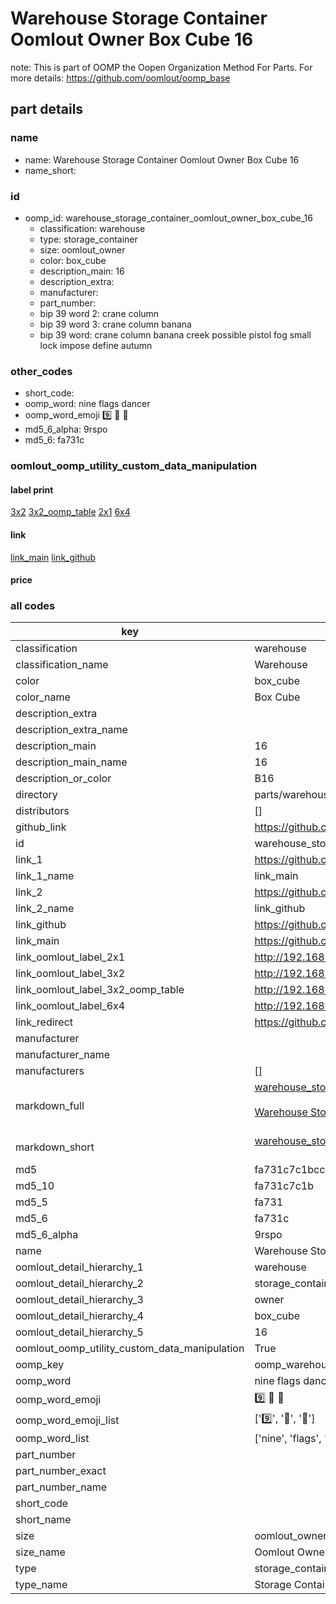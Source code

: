 # Warehouse Storage Container Oomlout Owner Box Cube 16  

note: This is part of OOMP the Oopen Organization Method For Parts. For more details: https://github.com/oomlout/oomp_base

##  part details
  







### name
* name: Warehouse Storage Container Oomlout Owner Box Cube 16
* name_short: 
### id
* oomp_id: warehouse_storage_container_oomlout_owner_box_cube_16
  * classification: warehouse
  * type: storage_container
  * size: oomlout_owner
  * color: box_cube
  * description_main: 16
  * description_extra: 
  * manufacturer: 
  * part_number: 
  * bip 39 word 2: crane column
  * bip 39 word 3: crane column banana
  * bip 39 word: crane column banana creek possible pistol fog small lock impose define autumn

### other_codes
* short_code: 
* oomp_word: nine flags dancer
* oomp_word_emoji :nine: :flags: :dancer:
* md5_6_alpha: 9rspo
* md5_6: fa731c






### oomlout_oomp_utility_custom_data_manipulation
#### label print
[3x2](http://192.168.1.245:1112/?label=oomp%209rspo)
[3x2_oomp_table](http://192.168.1.108:1112/?label=oomp%209rspo)
[2x1](http://192.168.1.242:1112/?label=oomp%209rspo)
[6x4](http://192.168.1.55:1112/?label=oomp%209rspo)    

#### link

[link_main](https://github.com/oomlout/oomlout_oomp_version_1_messy/tree/main/parts/warehouse_storage_container_oomlout_owner_box_cube_16) [link_github](https://github.com/oomlout/oomlout_oomp_version_1_messy/tree/main/parts/warehouse_storage_container_oomlout_owner_box_cube_16)                             

#### price







### all codes 
| key | value |  
| --- | --- |  
| classification | warehouse |  
| classification_name | Warehouse |  
| color | box_cube |  
| color_name | Box Cube |  
| description_extra |  |  
| description_extra_name |  |  
| description_main | 16 |  
| description_main_name | 16 |  
| description_or_color | B16 |  
| directory | parts/warehouse_storage_container_oomlout_owner_box_cube_16 |  
| distributors | [] |  
| github_link | https://github.com/oomlout/oomlout_oomp_part_src/tree/main/parts/warehouse_storage_container_oomlout_owner_box_cube_16 |  
| id | warehouse_storage_container_oomlout_owner_box_cube_16 |  
| link_1 | https://github.com/oomlout/oomlout_oomp_version_1_messy/tree/main/parts/warehouse_storage_container_oomlout_owner_box_cube_16 |  
| link_1_name | link_main |  
| link_2 | https://github.com/oomlout/oomlout_oomp_version_1_messy/tree/main/parts/warehouse_storage_container_oomlout_owner_box_cube_16 |  
| link_2_name | link_github |  
| link_github | https://github.com/oomlout/oomlout_oomp_version_1_messy/tree/main/parts/warehouse_storage_container_oomlout_owner_box_cube_16 |  
| link_main | https://github.com/oomlout/oomlout_oomp_version_1_messy/tree/main/parts/warehouse_storage_container_oomlout_owner_box_cube_16 |  
| link_oomlout_label_2x1 | http://192.168.1.242:1112/?label=oomp%209rspo |  
| link_oomlout_label_3x2 | http://192.168.1.245:1112/?label=oomp%209rspo |  
| link_oomlout_label_3x2_oomp_table | http://192.168.1.108:1112/?label=oomp%209rspo |  
| link_oomlout_label_6x4 | http://192.168.1.55:1112/?label=oomp%209rspo |  
| link_redirect | https://github.com/oomlout/oomlout_oomp_version_1_messy/tree/main/parts/warehouse_storage_container_oomlout_owner_box_cube_16 |  
| manufacturer |  |  
| manufacturer_name |  |  
| manufacturers | [] |  
| markdown_full | [warehouse_storage_container_oomlout_owner_box_cube_16](none)<br>[](none)<br>[Warehouse Storage Container Oomlout Owner Box Cube 16](none)<br><br> |  
| markdown_short | [warehouse_storage_container_oomlout_owner_box_cube_16](none)<br><br> |  
| md5 | fa731c7c1bcc6b4a95d44332244b7192 |  
| md5_10 | fa731c7c1b |  
| md5_5 | fa731 |  
| md5_6 | fa731c |  
| md5_6_alpha | 9rspo |  
| name | Warehouse Storage Container Oomlout Owner Box Cube 16 |  
| oomlout_detail_hierarchy_1 | warehouse |  
| oomlout_detail_hierarchy_2 | storage_container |  
| oomlout_detail_hierarchy_3 | owner |  
| oomlout_detail_hierarchy_4 | box_cube |  
| oomlout_detail_hierarchy_5 | 16 |  
| oomlout_oomp_utility_custom_data_manipulation | True |  
| oomp_key | oomp_warehouse_storage_container_oomlout_owner_box_cube_16 |  
| oomp_word | nine flags dancer |  
| oomp_word_emoji | :nine: :flags: :dancer: |  
| oomp_word_emoji_list | [':nine:', ':flags:', ':dancer:'] |  
| oomp_word_list | ['nine', 'flags', 'dancer'] |  
| part_number |  |  
| part_number_exact |  |  
| part_number_name |  |  
| short_code |  |  
| short_name |  |  
| size | oomlout_owner |  
| size_name | Oomlout Owner |  
| type | storage_container |  
| type_name | Storage Container |  
